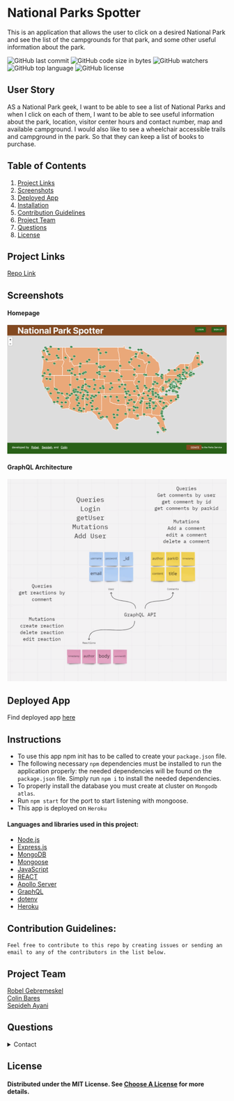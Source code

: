 # National Parks Spotter

This is an application that allows the user to click on a desired National Park and see the list of the campgrounds for that park, and some other useful information about the park.

![GitHub last commit](https://img.shields.io/github/last-commit/SepidehAyani/national-parks-spotter)  ![GitHub code size in bytes](https://img.shields.io/github/languages/code-size/SepidehAyani/national-parks-spotter)  ![GitHub watchers](https://img.shields.io/github/watchers/SepidehAyani/national-parks-spotter?label=Watch&style=social)  ![GitHub top language](https://img.shields.io/github/languages/top/SepidehAyani/national-parks-spotter)  ![GitHub license](https://img.shields.io/badge/license-MIT-blueyellow) <br> 

## User Story
AS a National Park geek,
I want to be able to see a list of National Parks and when I click on each of them,
I want to be able to see useful information about the park, location, visitor center hours and contact number, map and available campground. I would also like to see a wheelchair accessible trails and campground in the park. 
So that they can keep a list of books to purchase.

## Table of Contents 
1. [Project Links](#Project-Links)
1. [Screenshots](#Screenshot)
1. [Deployed App](#Deployed-App)
1. [Installation](#Installation)
1. [Contribution Guidelines](#Contribution-Guidelines)
1. [Project Team](#Project-Team)
1. [Questions](#Questions)
1. [License](#License)

## Project Links
[Repo Link](https://github.com/SepidehAyani/national-parks-spotter) <br>

## Screenshots
#### Homepage
![Homepage](assets/images/overview.png)
#### GraphQL Architecture
![GraphQL Architecture](assets/images/db.png)


## Deployed App
Find deployed app [here](https://pacific-brushlands-65513.herokuapp.com/)

## Instructions
* To use this app npm init has to be called to create your `package.json` file.
* The following necessary `npm` dependencies must be installed to run the application properly: the needed dependencies will be found on the `package.json` file. Simply run `npm i` to install the needed dependencies.
* To properly install the database you must create at cluster on `Mongodb atlas`.
* Run `npm start` for the port to start listening with mongoose.
* This app is deployed on `Heroku`

#### Languages and libraries used in this project:
- <a href="https://nodejs.org/">Node.js</a>
- <a href="https://www.npmjs.com/package/express">Express.js</a>
- <a href="https://www.mongodb.com/">MongoDB</a>
- <a href="https://mongoosejs.com/">Mongoose</a>
- <a href="https://www.javascript.com/">JavaScript</a>
- <a href="https://reactjs.org/">REACT</a>
- <a href="https://www.apollographql.com/docs/apollo-server/">Apollo Server</a>
- <a href="https://graphql.org/">GraphQL</a>
- <a href="https://www.npmjs.com/package/dotenv">dotenv</a>
- <a href="https://www.heroku.com/">Heroku</a>

## Contribution Guidelines:
```  
Feel free to contribute to this repo by creating issues or sending an email to any of the contributors in the list below. 
```
## Project Team
[Robel Gebremeskel](https://github.com/robel-codes) <br>
[Colin Bares](https://github.com/soundproofboot) <br>
[Sepideh Ayani](https://github.com/SepidehAyani) <br>

## Questions
<details>
    <summary>Contact</summary>
    rofikre@yahoo.com <br>
    colinedwinbares@gmail.com <br>
    sepid.ayani@gmail.com <br>
</details>

## License
#### Distributed under the MIT License. See [Choose A License](https://choosealicense.com/) for more details.